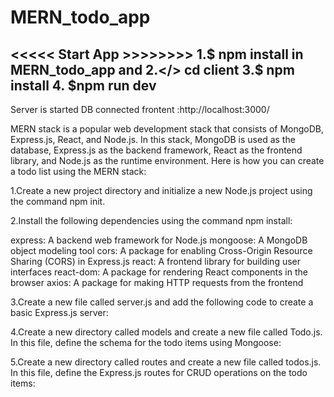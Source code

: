 # MERN_todo_app


<<<<< Start App >>>>>>>>
1.$ npm install in MERN_todo_app
and 
2.</> cd client
3.$ npm install
4. $npm run dev
----------------
Server is started
DB connected
frontent :http://localhost:3000/



MERN stack is a popular web development stack that consists of MongoDB, Express.js, React, and Node.js. In this stack, MongoDB is used as the database, Express.js as the backend framework, React as the frontend library, and Node.js as the runtime environment. Here is how you can create a todo list using the MERN stack:

1.Create a new project directory and initialize a new Node.js project using the command npm init.

2.Install the following dependencies using the command npm install:

express: A backend web framework for Node.js
mongoose: A MongoDB object modeling tool
cors: A package for enabling Cross-Origin Resource Sharing (CORS) in Express.js
react: A frontend library for building user interfaces
react-dom: A package for rendering React components in the browser
axios: A package for making HTTP requests from the frontend

3.Create a new file called server.js and add the following code to create a basic Express.js server:

4.Create a new directory called models and create a new file called Todo.js. In this file, define the schema for the todo items using Mongoose:

5.Create a new directory called routes and create a new file called todos.js. In this file, define the Express.js routes for CRUD operations on the todo items:
